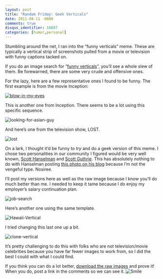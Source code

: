 ```yaml
---
layout: post
title: "Random Friday: Geek Verticals"
date: 2011-08-11 -0800
comments: true
disqus_identifier: 18807
categories: [humor,personal]
---
```

Stumbling around the net, I ran into the “funny verticals” meme. These
are typically a vertical strip of screenshots pulled from a movie or
television with funny captions tacked on.

If you do an image search for “[funny
verticals](https://encrypted.google.com/search?q=funny+verticals&hl=en&biw=1440&bih=805&prmd=ivns&source=lnms&tbm=isch&ei=iVpFTsyWE8TZiALlo4nXAQ&sa=X&oi=mode_link&ct=mode&cd=2&ved=0CAsQ_AUoAQ "Funny verticals")”,
you’ll see a whole slew of them. Be forewarned, there are some very
crude and offensive ones.

For the lazy, here are a few representative ones I found to be funny.
The first example is from the movie Inception:

[![blow-in-my-eyes](http://haacked.com/images/haacked_com/Windows-Live-Writer/Random-Friday-Geek-Verticals_13D35/blow-in-my-eyes_thumb.jpg "blow-in-my-eyes")](http://haacked.com/images/haacked_com/Windows-Live-Writer/Random-Friday-Geek-Verticals_13D35/blow-in-my-eyes_2.jpg)

This is another one from Inception. There seems to be a lot using this
specific sequence.

![looking-for-asian-guy](http://haacked.com/images/haacked_com/Windows-Live-Writer/Random-Friday-Geek-Verticals_13D35/looking-for-asian-guy_3.jpg "looking-for-asian-guy")

And here’s one from the television show, LOST.

![lost](http://haacked.com/images/haacked_com/Windows-Live-Writer/Random-Friday-Geek-Verticals_13D35/lost_3.jpg "lost")

On a lark, I thought it’d be funny to *try* and do a geek version of
this meme. I chose two personalities in our community I figured would be
very well known, [Scott
Hanselman](http://hanselman.com/ "Scott Hanselman's Blog") and [Scott
Guthrie](http://weblogs.asp.net/scottgu "Scott Guthrie's blog"). This
has absolutely nothing to do with Hanselman posting [this photo on his
blog](http://www.hanselman.com/blog/HanselminutesPodcast261ASPNETMVC3ToolsUpdateWithPhilHaack.aspx "Phil's Fashion")
because I’m not the vengeful type. Nosiree.

I’ll post my versions here as well as the raw image because I know
you’ll do much better than me. I needed to keep it tame because I do
enjoy my employer’s salary continuation plan.

![job-search](http://haacked.com/images/haacked_com/Windows-Live-Writer/Random-Friday-Geek-Verticals_13D35/job-search_3.png "job-search")

Here’s another one using the same template.

![Hawaii-Vertical](http://haacked.com/images/haacked_com/Windows-Live-Writer/Random-Friday-Geek-Verticals_13D35/Hawaii-Vertical_3.png "Hawaii-Vertical")

I tried changing this last one up a bit.

![clone-vertical](http://haacked.com/images/haacked_com/Windows-Live-Writer/Random-Friday-Geek-Verticals_13D35/clone-vertical_3.png "clone-vertical")

It’s pretty challenging to do this with folks who are not
television/movie celebrities because you have far fewer images to work
from, so I did the best I could with what I could find.

If you think you can do a lot better, [download the raw
images](http://haacked.com/images/humor/raw-geek-verticals.zip "Raw Geek Verticals")
and prove it! When you do, post a link in the comments so we can see it.
![Smile](http://haacked.com/images/haacked_com/Windows-Live-Writer/Random-Friday-Geek-Verticals_13D35/wlEmoticon-smile_2.png)

